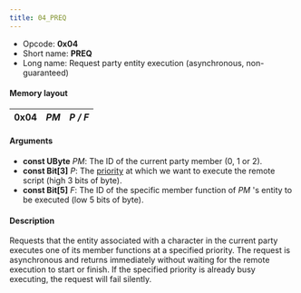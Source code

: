 ```yaml
---
title: 04_PREQ
---
```


-   Opcode: **0x04**
-   Short name: **PREQ**
-   Long name: Request party entity execution (asynchronous, non-guaranteed)

#### Memory layout

| 0x04 | *PM* | *P / F* |
|------|------|---------|

#### Arguments

-   **const UByte** *PM*: The ID of the current party member (0, 1 or 2).
-   **const Bit\[3\]** *P*: The [priority](../Priorities.md) at which we want to execute the remote script (high 3 bits of byte).
-   **const Bit\[5\]** *F*: The ID of the specific member function of *PM* 's entity to be executed (low 5 bits of byte).

#### Description

Requests that the entity associated with a character in the current party executes one of its member functions at a specified priority. The request is asynchronous and returns immediately without waiting for the remote execution to start or finish. If the specified priority is already busy executing, the request will fail silently.
